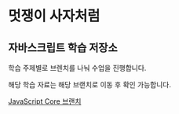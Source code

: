 # 멋쟁이 사자처럼

## 자바스크립트 학습 저장소

학습 주제별로 브렌치를 나눠 수업을 진행합니다.

해당 학습 자료는 해당 브랜치로 이동 후 확인 가능합니다.

[JavaScript Core 브랜치](wwww.naver.com)
